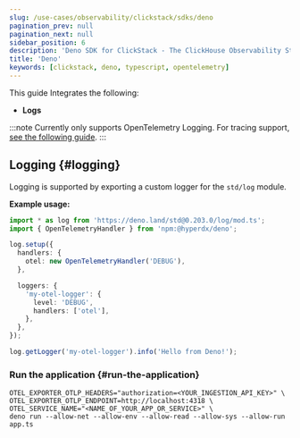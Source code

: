 ```yaml
---
slug: /use-cases/observability/clickstack/sdks/deno
pagination_prev: null
pagination_next: null
sidebar_position: 6
description: 'Deno SDK for ClickStack - The ClickHouse Observability Stack'
title: 'Deno'
keywords: [clickstack, deno, typescript, opentelemetry]
---
```


This guide Integrates the following:

- **Logs**

:::note
Currently only supports OpenTelemetry Logging. For tracing support, [see the following guide](https://dev.to/grunet/leveraging-opentelemetry-in-deno-45bj#a-minimal-interesting-example).
:::

## Logging {#logging}

Logging is supported by exporting a custom logger for the `std/log` module.

**Example usage:**

```typescript
import * as log from 'https://deno.land/std@0.203.0/log/mod.ts';
import { OpenTelemetryHandler } from 'npm:@hyperdx/deno';

log.setup({
  handlers: {
    otel: new OpenTelemetryHandler('DEBUG'),
  },

  loggers: {
    'my-otel-logger': {
      level: 'DEBUG',
      handlers: ['otel'],
    },
  },
});

log.getLogger('my-otel-logger').info('Hello from Deno!');
```

### Run the application {#run-the-application}

```shell
OTEL_EXPORTER_OTLP_HEADERS="authorization=<YOUR_INGESTION_API_KEY>" \
OTEL_EXPORTER_OTLP_ENDPOINT=http://localhost:4318 \
OTEL_SERVICE_NAME="<NAME_OF_YOUR_APP_OR_SERVICE>" \
deno run --allow-net --allow-env --allow-read --allow-sys --allow-run app.ts
```

